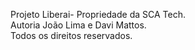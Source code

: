 Projeto Liberai- Propriedade da SCA Tech. <br>
Autoria João Lima e Davi Mattos. <br>
Todos os direitos reservados.

